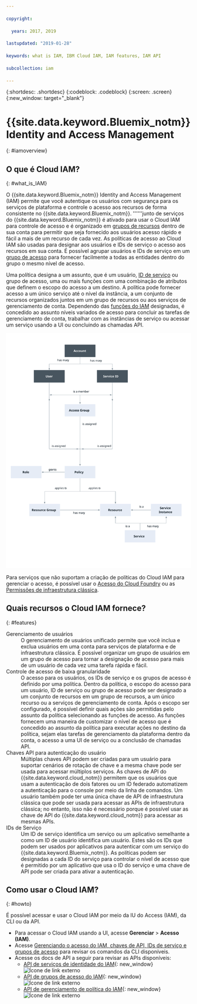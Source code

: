 ```yaml
---

copyright:

  years: 2017, 2019

lastupdated: "2019-01-28"

keywords: what is IAM, IBM Cloud IAM, IAM features, IAM API

subcollection: iam

---
```


{:shortdesc: .shortdesc}
{:codeblock: .codeblock}
{:screen: .screen}
{:new_window: target="_blank"}

# {{site.data.keyword.Bluemix_notm}} Identity and Access Management
{: #iamoverview}

## O que é Cloud IAM?
{: #what_is_IAM}

O {{site.data.keyword.Bluemix_notm}} Identity and Access Management (IAM) permite que você autentique os usuários com segurança para os serviços de plataforma e controle o acesso aos recursos de forma consistente no {{site.data.keyword.Bluemix_notm}}. ''''''junto de serviços do {{site.data.keyword.Bluemix_notm}} é ativado para usar o Cloud IAM para controle de acesso e é organizado em [grupos de recursos](/docs/resources?topic=resources-rgs#rgs) dentro de sua conta para permitir que seja fornecido aos usuários acesso rápido e fácil a mais de um recurso de cada vez. As políticas de acesso ao Cloud IAM são usadas para designar aos usuários e IDs de serviço o acesso aos recursos em sua conta. É possível agrupar usuários e IDs de serviço em um [grupo de acesso](/docs/iam?topic=iam-getstarted#getstarted) para fornecer facilmente a todas as entidades dentro do grupo o mesmo nível de acesso.

Uma política designa a um assunto, que é um usuário, [ID de
serviço](/docs/iam?topic=iam-serviceids#serviceids) ou grupo de acesso, uma ou mais funções com uma combinação de atributos que definem o escopo do acesso
a um destino. A política pode fornecer acesso a um único serviço até o nível da instância, a um conjunto de recursos
organizados juntos em um grupo de recursos ou aos serviços de gerenciamento de conta. Dependendo das
[funções do IAM](/docs/iam?topic=iam-iamusermanrol#iamusermanrol) designadas, é concedido ao assunto níveis
variados de acesso para concluir as tarefas de gerenciamento de conta, trabalhar com as instâncias de
serviço ou acessar um serviço usando a UI ou concluindo as chamadas API.


![IAM para controle de acesso em uma conta](images/iam-diagram.svg "Como o gerenciamento de acesso funciona em uma conta usandoo IAM")


Para serviços que não suportam a criação de políticas do Cloud IAM para gerenciar o acesso, é possível usar o [Acesso do Cloud Foundry](/docs/iam?topic=iam-cfaccess#cfaccess) ou as [Permissões de infraestrutura clássica](/docs/iam?topic=iam-infrapermission#infrapermission).


## Quais recursos o Cloud IAM fornece?
{: #features}

<dl>
<dt>Gerenciamento de usuários</dt>
<dd>O gerenciamento de usuários unificado permite que você inclua e exclua usuários em uma conta para serviços de plataforma e de infraestrutura clássica. É possível organizar um grupo de usuários em um grupo de acesso para tornar a designação de acesso para mais de um usuário de cada vez uma tarefa rápida e fácil.</dd>
<dt>Controle de acesso de baixa granularidade</dt>
<dd>O acesso para os usuários, os IDs de serviço e os grupos de acesso é definido por uma política. Dentro da política,
o escopo do acesso para um usuário, ID de serviço ou grupo de acesso pode ser designado a um conjunto de recursos em um
grupo de recursos, a um único recurso ou a serviços de gerenciamento de conta. Após o escopo ser configurado, é possível definir quais ações são permitidas pelo assunto da política selecionando as funções de acesso. As funções fornecem uma maneira de customizar o nível de acesso que é concedido ao assunto da política para executar
ações no destino da política, sejam elas tarefas de gerenciamento da plataforma dentro da conta, o acesso a uma UI
de serviço ou a conclusão de chamadas API.</dd>
<dt>Chaves API para autenticação do usuário</dt>
<dd>Múltiplas chaves API podem ser criadas para um usuário para suportar cenários de rotação de chave e a mesma chave pode ser usada para acessar múltiplos serviços. As chaves de API do {{site.data.keyword.cloud_notm}} permitem que os usuários que usam a autenticação de dois fatores ou um ID federado automatizem a autenticação para o console por meio da linha de comandos. Um usuário também pode ter uma única chave de API de infraestrutura clássica que pode ser usada para acessar as APIs de infraestrutura clássica; no entanto, isso não é necessário porque é possível usar as chave de API do {{site.data.keyword.cloud_notm}} para acessar as mesmas APIs.</dd>
<dt>IDs de Serviço</dt>
<dd>Um ID de serviço identifica um serviço ou um aplicativo semelhante a como um ID de usuário identifica um usuário. Estes são os IDs que podem ser usados por aplicativos para autenticar com um serviço do {{site.data.keyword.Bluemix_notm}}. As políticas podem ser designadas a cada ID do serviço para controlar o nível de acesso que é permitido por um aplicativo que usa o ID do serviço e uma chave de API pode ser criada para ativar a autenticação.</dd>
</dl>


## Como usar o Cloud IAM?
{: #howto}

É possível acessar e usar o Cloud IAM por meio da IU do Access (IAM), da CLI ou da API.

* Para acessar o Cloud IAM usando a UI, acesse **Gerenciar** &gt; **Acesso (IAM)**.
* Acesse [Gerenciando o acesso do IAM, chaves de API, IDs de serviço e grupos de acesso](/docs/cli/reference/ibmcloud/cli_api_policy.html#ibmcloud_commands_iam) para revisar os comandos da CLI disponíveis.
* Acesse os docs de API a seguir para revisar as APIs disponíveis:
    * [API de serviços de identidade do IAM](https://{DomainName}/apidocs/iam-identity-token-api){: new_window} ![Ícone de link externo](../icons/launch-glyph.svg "Ícone de link externo")
    * [API de grupos de acesso do IAM](https://{DomainName}/apidocs/iam-access-groups){: new_window} ![Ícone de link externo](../icons/launch-glyph.svg "Ícone de link externo")
    * [API de gerenciamento de política do IAM](https://{DomainName}/apidocs/iam-policy-management){: new_window} ![Ícone de link externo](../icons/launch-glyph.svg "Ícone de link externo")
